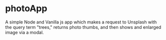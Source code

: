 # photoApp

A simple Node and Vanilla js app which makes a request to Unsplash with the query term "trees," returns photo thumbs, and then shows and enlarged image via a modal.
